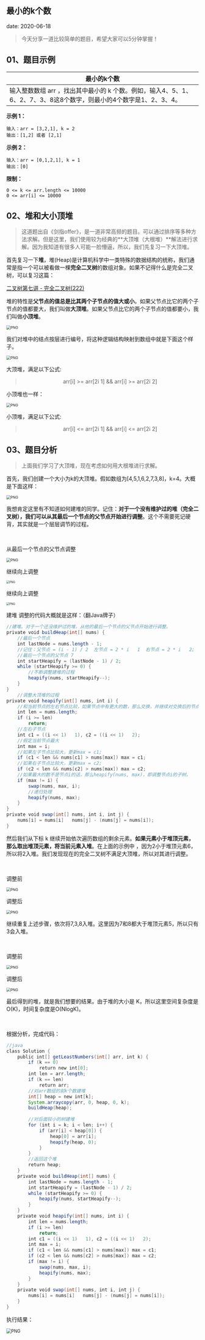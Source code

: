  
##	最小的k个数
date:	2020-06-18
 

> 今天分享一道比较简单的题目，希望大家可以5分钟掌握！

## 01、题目示例

| 最小的k个数                                                  |
| ------------------------------------------------------------ |
| 输入整数数组 arr ，找出其中最小的 k 个数。例如，输入4、5、1、6、2、7、3、8这8个数字，则最小的4个数字是1、2、3、4。 |

**示例 1：**

```
输入：arr = [3,2,1], k = 2
输出：[1,2] 或者 [2,1]
```

**示例 2：**

```
输入：arr = [0,1,2,1], k = 1
输出：[0]
```

**限制：**

```
0 <= k <= arr.length <= 10000
0 <= arr[i] <= 10000
```

## 02、堆和大小顶堆

> 这道题出自《剑指offer》，是一道非常高频的题目。可以通过排序等多种方法求解。但是这里，我们使用较为经典的**大顶堆（大根堆）**解法进行求解。因为我知道有很多人可能一脸懵逼，所以，我们先复习一下大顶堆。

首先复习一下**堆**，堆(Heap)是计算机科学中一类特殊的数据结构的统称，我们通常是指一个可以被看做一棵**完全二叉树**的数组对象。如果不记得什么是完全二叉树，可以复习这篇：

[二叉树第七讲 - 完全二叉树(222)](1.4/407.md) 

堆的特性是**父节点的值总是比其两个子节点的值大或小**。如果父节点比它的两个子节点的值都要大，我们叫做**大顶堆**。如果父节点比它的两个子节点的值都要小，我们叫做**小顶堆**。

<img src="./12/1.jpg" alt="PNG" style="zoom: 67%;" />

我们对堆中的结点按层进行编号，将这种逻辑结构映射到数组中就是下面这个样子。

<img src="./12/2.png" alt="PNG" style="zoom: 67%;" />

大顶堆，满足以下公式:

><center>arr[i] >= arr[2i 1] && arr[i] >= arr[2i 2]</center>

小顶堆也一样：

<img src="./12/3.png" alt="PNG" style="zoom: 67%;" />

小顶堆，满足以下公式:

><center>arr[i] <= arr[2i 1] && arr[i] <= arr[2i 2]</center>

## 03、题目分析

> 上面我们学习了大顶堆，现在考虑如何用大根堆进行求解。

首先，我们创建一个大小为k的大顶堆。假如数组为[4,5,1,6,2,7,3,8]，k=4。大概是下面这样：

<img src="./12/4.png" alt="PNG" style="zoom: 67%;" />

我想肯定这里有不知道如何建堆的同学。记住：**对于一个没有维护过的堆（完全二叉树），我们可以从其最后一个节点的父节点开始进行调整**。这个不需要死记硬背，其实就是一个层层调节的过程。

<br/>

从最后一个节点的父节点调整

<img src="./12/5.png" alt="PNG" style="zoom: 67%;" />

继续向上调整

<img src="./12/6.jpg" alt="PNG" style="zoom: 50%;" />

继续向上调整

<img src="./12/7.jpg" alt="PNG" style="zoom: 50%;" />

建堆 调整的代码大概就是这样：（翻Java牌子）

```java
//建堆。对于一个还没维护过的堆，从他的最后一个节点的父节点开始进行调整。
private void buildHeap(int[] nums) { 
    //最后一个节点 
    int lastNode = nums.length - 1; 
    //记住：父节点 = (i - 1) / 2  左节点 = 2 * i   1  右节点 = 2 * i   2; 
    //最后一个节点的父节点 7
    int startHeapify = (lastNode - 1) / 2; 
    while (startHeapify >= 0) { 
        //不断调整建堆的过程
        heapify(nums, startHeapify--);
    }
}
    //调整大顶堆的过程
private void heapify(int[] nums, int i) {
    //和当前节点的左右节点比较，如果节点中有更大的数，那么交换，并继续对交换后的节点进行维护
    int len = nums.length;
    if (i >= len)
        return;
    //左右子节点
    int c1 = ((i << 1)   1), c2 = ((i << 1)   2);
    //假定当前节点最大
    int max = i;
    //如果左子节点比较大，更新max = c1;
    if (c1 < len && nums[c1] > nums[max]) max = c1;
    //如果右子节点比较大，更新max = c2;
    if (c2 < len && nums[c2] > nums[max]) max = c2;
    //如果最大的数不是节点i的话，那么heapify(nums, max)，即调整节点i的子树。
    if (max != i) {
        swap(nums, max, i);
        //递归处理
        heapify(nums, max);
    }
}
private void swap(int[] nums, int i, int j) {
    nums[i] = nums[i]   nums[j] - (nums[j] = nums[i]);
}
```

然后我们从下标 k 继续开始依次遍历数组的剩余元素。**如果元素小于堆顶元素，那么取出堆顶元素，将当前元素入堆**。在上面的示例中 ，因为2小于堆顶元素6，所以将2入堆。我们发现现在的完全二叉树不满足大顶堆，所以对其进行调整。

<br/>

调整前

<img src="./12/8.jpg" alt="PNG" style="zoom: 67%;" />

调整后

<img src="./12/9.png" alt="PNG" style="zoom: 67%;" />

继续重复上述步骤，依次将7,3,8入堆。这里因为7和8都大于堆顶元素5，所以只有3会入堆。

<br/>

调整前

<img src="./12/10.jpg" alt="PNG" style="zoom: 67%;" />

调整后

<img src="./12/11.jpg" alt="PNG" style="zoom: 67%;" />

最后得到的堆，就是我们想要的结果。由于堆的大小是 K，所以这里空间复杂度是O(K)，时间复杂度是O(NlogK)。

<br/>

根据分析，完成代码：

```java
//java
class Solution { 
    public int[] getLeastNumbers(int[] arr, int k) { 
        if (k == 0) 
            return new int[0]; 
        int len = arr.length; 
        if (k == len) 
            return arr; 
        //对arr数组的前k个数建堆        
        int[] heap = new int[k];
        System.arraycopy(arr, 0, heap, 0, k);
        buildHeap(heap);
        
        //对后面较小的树建堆
        for (int i = k; i < len; i++) {
            if (arr[i] < heap[0]) {
                heap[0] = arr[i];
                heapify(heap, 0);
            }
        }
        //返回这个堆
        return heap;
    } 
    private void buildHeap(int[] nums) {
        int lastNode = nums.length - 1;
        int startHeapify = (lastNode - 1) / 2;
        while (startHeapify >= 0) {
            heapify(nums, startHeapify--);
        }
    }
    private void heapify(int[] nums, int i) {
        int len = nums.length;
        if (i >= len)
            return;
        int c1 = ((i << 1)   1), c2 = ((i << 1)   2);
        int max = i;
        if (c1 < len && nums[c1] > nums[max]) max = c1;
        if (c2 < len && nums[c2] > nums[max]) max = c2;
        if (max != i) {
            swap(nums, max, i);
            heapify(nums, max);
        }
    }
    private void swap(int[] nums, int i, int j) {
        nums[i] = nums[i]   nums[j] - (nums[j] = nums[i]);
    }
}
```

执行结果：

<img src="./12/12.jpg" alt="PNG" style="zoom: 80%;" />